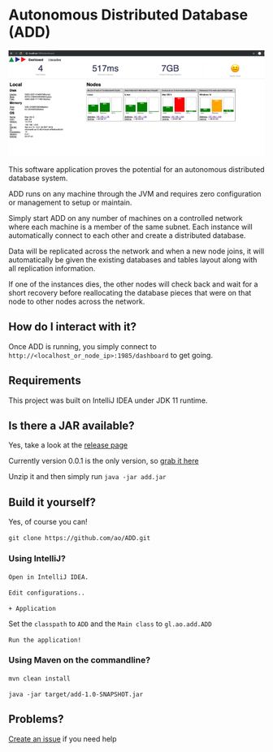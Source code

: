 # Autonomous Distributed Database (ADD)

![ADD Dashboard](artwork/dash1.png?raw=true "ADD Dashboard")

This software application proves the potential for an autonomous distributed database system.

ADD runs on any machine through the JVM and requires zero configuration or management to setup or maintain.

Simply start ADD on any number of machines on a controlled network where each machine is a member of the same subnet. Each instance will automatically connect to each other and create a distributed database. 

Data will be replicated across the network and when a new node joins, it will automatically be given the existing databases and tables layout along with all replication information.

If one of the instances dies, the other nodes will check back and wait for a short recovery before reallocating the database pieces that were on that node to other nodes across the network.  

## How do I interact with it?
Once ADD is running, you simply connect to `http://<localhost_or_node_ip>:1985/dashboard` to get going.

## Requirements
This project was built on IntelliJ IDEA under JDK 11 runtime.

## Is there a JAR available?
Yes, take a look at the [release page](https://github.com/ao/ADD/releases)

Currently version 0.0.1 is the only version, so [grab it here](https://github.com/ao/ADD/releases/download/0.0.1/ADD_0.0.1.zip)

Unzip it and then simply run `java -jar add.jar`

## Build it yourself?
Yes, of course you can!

`git clone https://github.com/ao/ADD.git`

### Using IntelliJ?

`Open in IntelliJ IDEA.`

`Edit configurations..`

`+ Application`

Set the `classpath` to `ADD` and the `Main class` to `gl.ao.add.ADD`

`Run the application!`

### Using Maven on the commandline?

`mvn clean install`

`java -jar target/add-1.0-SNAPSHOT.jar`

## Problems?
[Create an issue](https://github.com/ao/ADD/issues/new) if you need help

